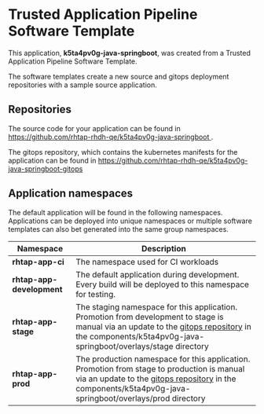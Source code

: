# Trusted Application Pipeline Software Template

This application, **k5ta4pv0g-java-springboot**, was created from a Trusted Application Pipeline Software Template.

The software templates create a new source and gitops deployment repositories with a sample source application. 

## Repositories

The source code for your application can be found in [https://github.com/rhtap-rhdh-qe/k5ta4pv0g-java-springboot ](https://github.com/rhtap-rhdh-qe/k5ta4pv0g-java-springboot ).
 
The gitops repository, which contains the kubernetes manifests for the application can be found in 
[https://github.com/rhtap-rhdh-qe/k5ta4pv0g-java-springboot-gitops ](https://github.com/rhtap-rhdh-qe/k5ta4pv0g-java-springboot-gitops ) 

## Application namespaces 

The default application will be found in the following namespaces. Applications can be deployed into unique namespaces or multiple software templates can also bet generated into the same group namespaces.  

|  Namespace   |  Description   |  
| -------- | -------- |
| **rhtap-app-ci** | The namespace used for CI workloads |
| **rhtap-app-development** | The default application during development. Every build will be deployed to this namespace for testing. |
| **rhtap-app-stage** | The staging namespace for this application. Promotion from development to stage is manual via an update to the [gitops repository](https://github.com/rhtap-rhdh-qe/k5ta4pv0g-java-springboot-gitops ) in the components/k5ta4pv0g-java-springboot/overlays/stage directory |
| **rhtap-app-prod** | The production namespace for this application. Promotion from stage to production is manual via an update to the [gitops repository](https://github.com/rhtap-rhdh-qe/k5ta4pv0g-java-springboot-gitops ) in the components/k5ta4pv0g-java-springboot/overlays/prod directory |